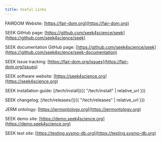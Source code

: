 ```yaml
---
title: Useful Links
---
```


FAIRDOM Website: [https://fair-dom.org](https://fair-dom.org)

SEEK GitHub page: [https://github.com/seek4science/seek](https://github.com/seek4science/seek)

SEEK documentation GitHub page: [https://github.com/seek4science/seek](https://github.com/seek4science/seek-documentation)

SEEK Issue tracking: [https://fair-dom.org/issues](https://fair-dom.org/issues)

SEEK software website: [https://seek4science.org](https://seek4science.org)

SEEK installation guide: [/tech/install]({{ "/tech/install" | relative_url }})

SEEK changelog: [/tech/releases/]({{ "/tech/releases" | relative_url }})

JERM ontology: [https://jermontology.org](https://jermontology.org)

SEEK demo site: [https://demo.seek4science.org](https://demo.seek4science.org)

SEEK test site: [https://testing.sysmo-db.org](https://testing.sysmo-db.org)
